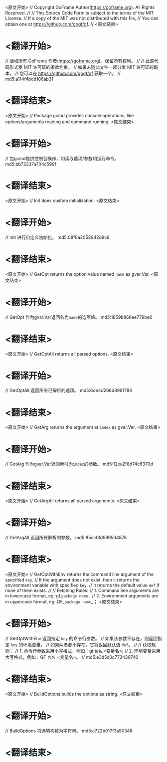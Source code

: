 
<原文开始>
// Copyright GoFrame Author(https://goframe.org). All Rights Reserved.
//
// This Source Code Form is subject to the terms of the MIT License.
// If a copy of the MIT was not distributed with this file,
// You can obtain one at https://github.com/gogf/gf.
//
<原文结束>

# <翻译开始>
// 版权所有 GoFrame 作者(https://goframe.org)。保留所有权利。
//
// 此源代码形式受 MIT 许可证的条款约束。
// 如果未随此文件一起分发 MIT 许可证的副本，
// 您可以在 https://github.com/gogf/gf 获取一个。
// md5:a114f4bdd106ab31
# <翻译结束>


<原文开始>
// Package gcmd provides console operations, like options/arguments reading and command running.
<原文结束>

# <翻译开始>
// 包gcmd提供控制台操作，如读取选项/参数和运行命令。 md5:bb72337a704c599f
# <翻译结束>


<原文开始>
// Init does custom initialization.
<原文结束>

# <翻译开始>
// Init 进行自定义初始化。 md5:08f8a2052942d9c8
# <翻译结束>


<原文开始>
// GetOpt returns the option value named `name` as gvar.Var.
<原文结束>

# <翻译开始>
// GetOpt 作为gvar.Var返回名为`name`的选项值。 md5:1859b868ee779be0
# <翻译结束>


<原文开始>
// GetOptAll returns all parsed options.
<原文结束>

# <翻译开始>
// GetOptAll 返回所有已解析的选项。 md5:6de4d266d8991786
# <翻译结束>


<原文开始>
// GetArg returns the argument at `index` as gvar.Var.
<原文结束>

# <翻译开始>
// GetArg 作为gvar.Var返回索引为`index`的参数。 md5:12ea2f8d74c6370d
# <翻译结束>


<原文开始>
// GetArgAll returns all parsed arguments.
<原文结束>

# <翻译开始>
// GetArgAll 返回所有解析的参数。 md5:85cc0fd5995d4878
# <翻译结束>


<原文开始>
// GetOptWithEnv returns the command line argument of the specified `key`.
// If the argument does not exist, then it returns the environment variable with specified `key`.
// It returns the default value `def` if none of them exists.
//
// Fetching Rules:
// 1. Command line arguments are in lowercase format, eg: gf.`package name`.<variable name>;
// 2. Environment arguments are in uppercase format, eg: GF_`package name`_<variable name>；
<原文结束>

# <翻译开始>
// GetOptWithEnv 返回指定 `key` 的命令行参数。
// 如果该参数不存在，则返回指定 `key` 的环境变量。
// 如果两者都不存在，它将返回默认值 `def`。
//
// 获取规则：
// 1. 命令行参数采用小写格式，例如：gf.`包名`.<变量名>;
// 2. 环境变量采用大写格式，例如：GF_`包名`_<变量名>。
// md5:e3d5c0c773430740
# <翻译结束>


<原文开始>
// BuildOptions builds the options as string.
<原文结束>

# <翻译开始>
// BuildOptions 将选项构建为字符串。 md5:c722b017f3a50346
# <翻译结束>

